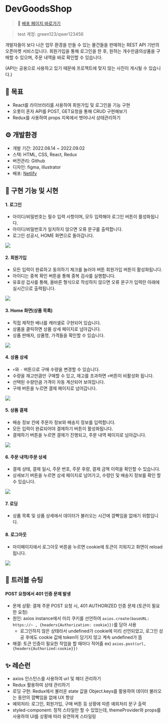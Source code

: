 # DevGoodsShop

>🔗 <a href="https://idyllic-babka-c6a5bf.netlify.app/#/">배포 페이지 바로가기</a>

>test 계정: green123/qwer123456

개발자들이 보다 나은 업무 환경을 만들 수 있는 물건들을 판매하는 REST API 기반의 오픈마켓 서비스입니다. 회원가입을 통해 로그인을 한 후, 원하는 개수만큼의상품을 구매할 수 있으며, 주문 내역을 바로 확인할 수 있습니다.

(API는 공용으로 사용하고 있기 때문에 프로젝트에 맞지 않는 사진이 게시될 수 있습니다.)

## 🎣 목표
- React를 라이브러리를 사용하여 회원가입 및 로그인을 기능 구현
- 오롯이 혼자 API를 POST, GET요청을 통해 CRUD 구현해보기 
- Redux를 사용하여 props 지옥에서 벗어나서 상태관리하기 

## ⚙ 개발환경 
- 개발 기간: 2022.08.14 ~ 2022.09.02
- 스택: HTML, CSS, React, Redux
- 버전관리: Github
- 디자인: figma, illustrator
- 배포: <a href="https://idyllic-babka-c6a5bf.netlify.app/#/">Netlify</a> 


## 🛒 구현 기능 및 시현 
#### 1. 로그인
- 아이디/비밀번호는 필수 입력 사항이며, 모두 입력해야 로그인 버튼이 활성화됩니다.
- 아이디/비밀번호가 일치하지 않으면 오류 문구를 출력합니다.
- 로그인 성공시, HOME 화면으로 돌아갑니다.

<img src="https://user-images.githubusercontent.com/101693495/188560183-c8c7be1b-2b4c-460a-919a-3ca885db0530.gif" >


#### 2. 회원가입
- 모든 입력이 완료하고 동의하기 체크를 눌러야 버튼 회원가입 버튼이 활성화됩니다.
- 아이디는 중복 확인 버튼을 통해 중복 검사를 실행합니다. 
- 유효성 겁사를 통해, 올바른 형식으로 작성하지 않으면 오류 문구가 입력란 아래에 실시간으로 출력됩니다.
<img src="https://user-images.githubusercontent.com/101693495/188564077-c01b8bc4-f3ad-4d36-a30a-d4902a2c466e.gif" >


#### 3. Home 화면(상품 목록) 
- 직접 제작한 배너를 캐러셀로 구현되어 있습니다.
- 상품을 클릭하면 상품 상세 페이지로 넘아갑니다.
- 상품 판매자, 상품명, 가격들을 확인할 수 있습니다.

<img src="https://user-images.githubusercontent.com/101693495/188564137-4722f5c4-7ed2-4390-908a-3f0bc6bd3870.gif" >

#### 4. 상품 상세  
- `+`와 `-` 버튼으로 구매 수량을 변경할 수 있습니다. 
- 수량을 재고만큼만 구매할 수 있고, 재고를 초과하면 `+`버튼이 비활성화 됩니다. 
- 선택된 수량만큼 가격이 자동 계산되어 보여집니다.
- 구매 버튼을 누르면 결제 페이지로 넘어갑니다.

<img src="https://user-images.githubusercontent.com/101693495/188564292-62ca280c-39ef-44f2-9b8b-455dcb27b22d.gif" >



#### 5. 상품 결제
- 배송 정보 칸에 주문자 정보와 배송지 정보를 입력합니다.
- 모든 입력이 완료되어야 결제하기 버튼이 활성화됩니다.
- 결제하기 버튼을 누르면 결제가 진행되고, 주문 내역 페이지로 넘아갑니다.
<img src="https://user-images.githubusercontent.com/101693495/188564364-383516d1-1a60-48ab-9620-7f38578b2cb2.gif" >


#### 6. 주문 내역/주문 상세 
- 결제 상태, 결제 일시, 주문 번호, 주문 후량, 결제 금액 이력을 확인할 수 있습니다.
- 상세보기 버튼을 누르면 상세 페이지로 넘어가고, 수령인 및 배송지 정보를 확인 할 수 있습니다.

<img src="https://user-images.githubusercontent.com/101693495/188564476-f049f91d-2a41-41eb-9868-77a27d334157.gif" >


#### 7. 로딩
- 상품 목록 및 상품 상세에서 데이터가 불러오는 시간에 깜빡임을 없애기 위함입니다.


#### 8. 로그아웃
- 마이페이지에서 로그아웃 버튼을 누르면 cookie에 토큰이 지워지고 화면이 reload 됩니다.

<img src ="https://user-images.githubusercontent.com/101693495/188564529-c43b1324-0201-4d7a-a69c-0b88ad64c901.gif">



## 🔫 트러블 슈팅 
#### POST 요청에서 401 인증 문제 발생
- 문제 상황: 결제 주문 POST 요청 시, 401 AUTHORIZED 인증 문제 (토큰이 필요한 요청)
- 원인: axios instance에서 미리 쿠키를 선언하여 `axios.create(baseURL: https://~ , {headers{Authorization: cookie}})`를 담아 사용
   - 로그인하지 않은 상태라서 undefined가 cookie에 미리 선언되었고, 로그인 성공 후에도 cookie 값에 token이 담기지 않고 계속 undefined가 뜸 
- 해결: 토큰 인증이 필요한 작업을 할 때마다 적어줌 
ex) `axios.post(url, {headers{Authorized:cookie}})`



## ✨ 레슨런
- axios 인스턴스를 사용하여 url 및 헤더 관리하기
- Redux 활용하여 상태 관리하기
- 로딩 구현: Redux에서 불러온 state 값을 Object.keys를 활용하여 데이터 불러오는 동안의 깜빡임을 없애 UX 향상
- 예외처리: 로그인, 회원가입, 구매 버튼 등 상황에 따른 예외처리 문구 출력
- styled-component: 정적 스타일만 할 수 있었는데, themeProvider와 props를 사용하여 UI를 상황에 따라 유연하게 스타일링
